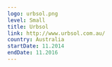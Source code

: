 ```yaml
---
logo: urbsol.png
level: Small
title: Urbsol
link: http://www.urbsol.com.au/
country: Australia
startDate: 11.2014
endDate: 11.2016
---
```

